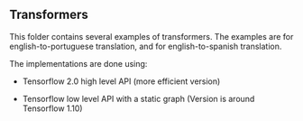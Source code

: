 ## Transformers

This folder contains several examples of transformers. The examples are for english-to-portuguese translation, and for english-to-spanish translation. 

The implementations are done using:

* Tensorflow 2.0 high level API (more efficient version)

* Tensorflow low level API with a static graph (Version is around Tensorflow 1.10)
